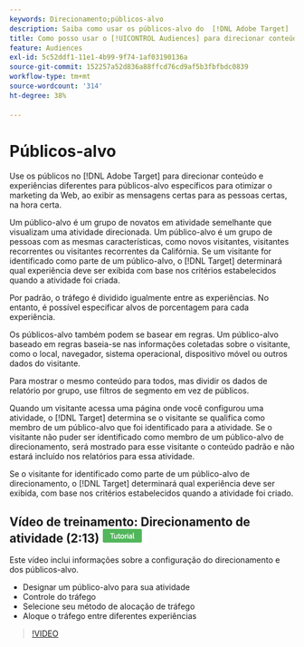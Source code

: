 ```yaml
---
keywords: Direcionamento;públicos-alvo
description: Saiba como usar os públicos-alvo do  [!DNL Adobe Target]  para direcionar conteúdo e experiências diferentes para públicos-alvo específicos para otimizar seus esforços de marketing na Web.
title: Como posso usar o [!UICONTROL Audiences] para direcionar conteúdo diferente para segmentos específicos?
feature: Audiences
exl-id: 5c52ddf1-11e1-4b99-9f74-1af03190136a
source-git-commit: 152257a52d836a88ffcd76cd9af5b3fbfbdc0839
workflow-type: tm+mt
source-wordcount: '314'
ht-degree: 38%

---
```


# Públicos-alvo

Use os públicos no [!DNL Adobe Target] para direcionar conteúdo e experiências diferentes para públicos-alvo específicos para otimizar o marketing da Web, ao exibir as mensagens certas para as pessoas certas, na hora certa.

Um público-alvo é um grupo de novatos em atividade semelhante que visualizam uma atividade direcionada. Um público-alvo é um grupo de pessoas com as mesmas características, como novos visitantes, visitantes recorrentes ou visitantes recorrentes da Califórnia. Se um visitante for identificado como parte de um público-alvo, o [!DNL Target] determinará qual experiência deve ser exibida com base nos critérios estabelecidos quando a atividade foi criada.

Por padrão, o tráfego é dividido igualmente entre as experiências. No entanto, é possível especificar alvos de porcentagem para cada experiência.

Os públicos-alvo também podem se basear em regras. Um público-alvo baseado em regras baseia-se nas informações coletadas sobre o visitante, como o local, navegador, sistema operacional, dispositivo móvel ou outros dados do visitante.

Para mostrar o mesmo conteúdo para todos, mas dividir os dados de relatório por grupo, use filtros de segmento em vez de públicos.

Quando um visitante acessa uma página onde você configurou uma atividade, o [!DNL Target] determina se o visitante se qualifica como membro de um público-alvo que foi identificado para a atividade. Se o visitante não puder ser identificado como membro de um público-alvo de direcionamento, será mostrado para esse visitante o conteúdo padrão e não estará incluído nos relatórios para essa atividade.

Se o visitante for identificado como parte de um público-alvo de direcionamento, o [!DNL Target] determinará qual experiência deve ser exibida, com base nos critérios estabelecidos quando a atividade foi criado.

## Vídeo de treinamento: Direcionamento de atividade (2:13) ![Selo do tutorial](/help/main/assets/tutorial.png)

Este vídeo inclui informações sobre a configuração do direcionamento e dos públicos-alvo.

* Designar um público-alvo para sua atividade
* Controle do tráfego
* Selecione seu método de alocação de tráfego
* Aloque o tráfego entre diferentes experiências

>[!VIDEO](https://video.tv.adobe.com/v/17385)
